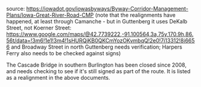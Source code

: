 source: https://iowadot.gov/iowasbyways/Byway-Corridor-Management-Plans/Iowa-Great-River-Road-CMP (note that the realignments have happened, at least through Camanche - but in Guttenberg it uses DeKalb Street, not Koerner Street: https://www.google.com/maps/@42.7739222,-91.100564,3a,75y,170.9h,86.56t/data=!3m6!1e1!3m4!1sHURQjKB0QKCmYozOKvmbqQ!2e0!7i13312!8i6656 and Broadway Street in north Guttenberg needs verification; Harpers Ferry also needs to be checked against signs)

The Cascade Bridge in southern Burlington has been closed since 2008, and needs checking to see if it's still signed as part of the route. It is listed as a realignment in the above documents.
